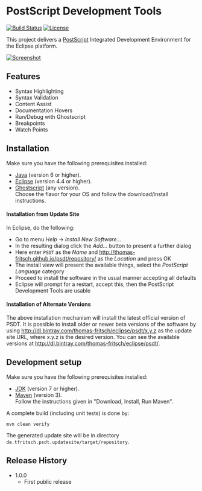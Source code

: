 # PostScript Development Tools

[![Build Status](https://travis-ci.org/thomas-fritsch/psdt.svg?branch=master)](https://travis-ci.org/thomas-fritsch/psdt)
[![License](https://img.shields.io/badge/license-GPL%203.0-blue.svg)](http://www.gnu.org/licenses/gpl-3.0)

This project delivers a [PostScript](https://en.wikipedia.org/wiki/PostScript) Integrated Development Environment for the Eclipse platform.

[![Screenshot](http://thomas-fritsch.github.io/psdt/images/debugging.png)](http://thomas-fritsch.github.io/psdt/)

## Features

* Syntax Highlighting 
* Syntax Validation 
* Content Assist
* Documentation Hovers
* Run/Debug with Ghostscript
* Breakpoints
* Watch Points

## Installation

Make sure you have the following prerequisites installed:
* [Java](https://www.java.com/) (version 6 or higher).
* [Eclipse](http://www.eclipse.org) (version 4.4 or higher).
* [Ghostscript](http://ghostscript.com/download/gsdnld.html) (any version).  
  Choose the flavor for your OS and follow the download/install instructions.
  
#### Installation from Update Site

In Eclipse, do the following:
* Go to menu _Help_ -> _Install New Software..._
* In the resulting dialog click the _Add..._ button to present a further dialog
* Here enter `PSDT` as the _Name_ and <http://thomas-fritsch.github.io/psdt/repository/> 
  as the _Location_ and press OK
* The install view will present the available things, select the _PostScript
  Language_ category
* Proceed to install the software in the usual manner accepting all defaults
* Eclipse will prompt for a restart, accept this, then the PostScript Development
  Tools are usable

#### Installation of Alternate Versions

The above installation mechanism will install the latest official version of
PSDT. It is possible to install older or newer beta versions of the software
by using <http://dl.bintray.com/thomas-fritsch/eclipse/psdt/x.y.z> as the
update site URL, where x.y.z is the desired version. You can see the available
versions at <http://dl.bintray.com/thomas-fritsch/eclipse/psdt/>.

## Development setup

Make sure you have the following prerequisites installed:
* [JDK](http://www.oracle.com/technetwork/java/javase/downloads/) (version 7 or higher).
* [Maven](http://maven.apache.org/) (version 3).  
  Follow the instructions given in "Download, Install, Run Maven".

A complete build (including unit tests) is done by:

    mvn clean verify

The generated update site will be in directory `de.tfritsch.psdt.updatesite/target/repository`.

## Release History

* 1.0.0
  - First public release

